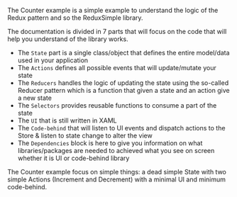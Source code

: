 ﻿The Counter example is a simple example to understand the logic of the Redux pattern and so the ReduxSimple library.

The documentation is divided in 7 parts that will focus on the code that will help you understand of the library works.

* The `State` part is a single class/object that defines the entire model/data used in your application
* The `Actions` defines all possible events that will update/mutate your state
* The `Reducers` handles the logic of updating the state using the so-called Reducer pattern which is a function that given a state and an action give a new state 
* The `Selectors` provides reusable functions to consume a part of the state
* The `UI` that is still written in XAML
* The `Code-behind` that will listen to UI events and dispatch actions to the Store & listen to state change to alter the view 
* The `Dependencies` block is here to give you information on what libraries/packages are needed to achieved what you see on screen whether it is UI or code-behind library 

The Counter example focus on simple things: a dead simple State with two simple Actions (Increment and Decrement) with a minimal UI and minimum code-behind.